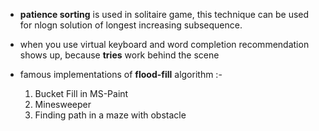 * **patience sorting** is used in solitaire game, this technique can be used for nlogn solution of longest increasing subsequence.

* when you use virtual keyboard and word completion recommendation shows up, because **tries** work behind the scene 

* famous implementations of **flood-fill** algorithm :-
  1. Bucket Fill in MS-Paint
  2. Minesweeper
  3. Finding path in a maze with obstacle
